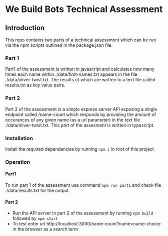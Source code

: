 # We Build Bots Technical Assessment

## Introduction

This repo contains two parts of a technical assessment which can be run via the npm scripts outlined in the package.json file.

### Part 1

Part1 of the assessment is written in javascript and calculates how many times each name within ./data/first-names.txt appears in the file ./data/oliver-twist.txt. The results of which are written to a text file called results.txt as key value pairs.

### Part 2 

Part 2 of the assessment is a simple express server API exposing a single endpoint
called /name-count which responds by providing the amount of occurances of any given name (as a url parameter) in the text file ./data/oliver-twist.txt. This part of the assesment is written in typescript.

### Installation

Install the required dependancies by running `npm i` in root of this project

### Operation

#### Part1

To run part 1 of the assessment use command `npm run part1` and check file ./data/results.txt for the output

#### Part 2

* Run the API server in part 2 of the assessment by running `npm build` followed by `npm start` 
* To test enter url http://localhost:3000/name-count?name=name-choice in the browser as a search term
